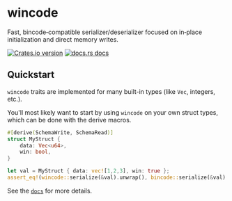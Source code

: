 # wincode

Fast, bincode‑compatible serializer/deserializer focused on in‑place initialization and direct memory writes.

[![Crates.io version](https://img.shields.io/crates/v/wincode.svg?style=flat-square)](https://crates.io/crates/wincode)
[![docs.rs docs](https://img.shields.io/badge/docs-latest-blue.svg?style=flat-square)](https://docs.rs/wincode)

## Quickstart

`wincode` traits are implemented for many built-in types (like `Vec`, integers, etc.).

You'll most likely want to start by using `wincode` on your own struct types, which can be done with the derive macros.

```rust
#[derive(SchemaWrite, SchemaRead)]
struct MyStruct {
    data: Vec<u64>,
    win: bool,
}

let val = MyStruct { data: vec![1,2,3], win: true };
assert_eq!(wincode::serialize(&val).unwrap(), bincode::serialize(&val).unwrap());
```

See the [`docs`](https://docs.rs/wincode) for more details.
